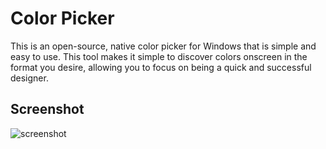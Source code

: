 
# Color Picker

This is an open-source, native color picker for Windows that is simple and easy to use. This tool makes it simple to discover colors onscreen in the format you desire, allowing you to focus on being a quick and successful designer.


## Screenshot

![screenshot](https://i.imgur.com/hII6ZBI.png)

  
